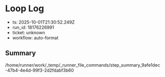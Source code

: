 # Loop Log

- ts: 2025-10-01T21:30:52.249Z
- run_id: 18176226991
- ticket: unknown
- workflow: auto-format

## Summary

/home/runner/work/\_temp/\_runner_file_commands/step_summary_9afe1dec-47b4-4e4d-99f3-2d2fdabf3b60
